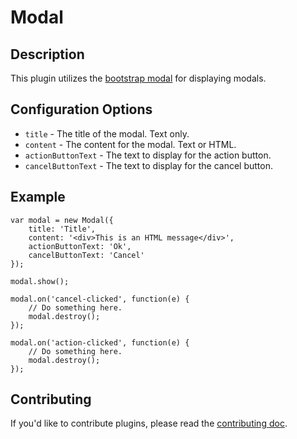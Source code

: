 # Modal


## Description ##
This plugin utilizes the [bootstrap modal](http://getbootstrap.com/javascript/#modals) for displaying modals.


## Configuration Options ##

- `title` - The title of the modal. Text only.
- `content` - The content for the modal. Text or HTML.
- `actionButtonText` - The text to display for the action button.
- `cancelButtonText` -  The text to display for the cancel button.


## Example ##

```
var modal = new Modal({
    title: 'Title',
    content: '<div>This is an HTML message</div>',
    actionButtonText: 'Ok',
    cancelButtonText: 'Cancel'
});

modal.show();

modal.on('cancel-clicked', function(e) {
	// Do something here.
    modal.destroy();
});

modal.on('action-clicked', function(e) {
    // Do something here.
    modal.destroy();
});
```


## Contributing ##

If you'd like to contribute plugins, please read the [contributing doc](https://github.com/UnitiApp/uniti-plugins/blob/master/CONTRIBUTE.md).
